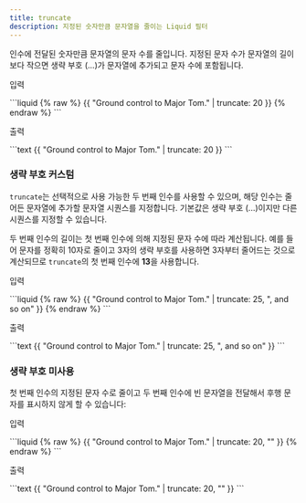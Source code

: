 ```yaml
---
title: truncate
description: 지정된 숫자만큼 문자열을 줄이는 Liquid 필터
---
```


인수에 전달된 숫자만큼 문자열의 문자 수를 줄입니다. 지정된 문자 수가 문자열의 길이보다 작으면 생략 부호 (...)가 문자열에 추가되고 문자 수에 포함됩니다.

<p class="code-label">입력</p>
```liquid
{% raw %}
{{ "Ground control to Major Tom." | truncate: 20 }}
{% endraw %}
```

<p class="code-label">출력</p>
```text
{{ "Ground control to Major Tom." | truncate: 20 }}
```

### 생략 부호 커스텀

`truncate`는 선택적으로 사용 가능한 두 번째 인수를 사용할 수 있으며, 해당 인수는 줄어든 문자열에 추가할 문자열 시퀀스를 지정합니다. 기본값은 생략 부호 (...)이지만 다른 시퀀스를 지정할 수 있습니다.

두 번째 인수의 길이는 첫 번째 인수에 의해 지정된 문자 수에 따라 계산됩니다. 예를 들어 문자를 정확히 10자로 줄이고 3자의 생략 부호를 사용하면 3자부터 줄어드는 것으로 계산되므로 `truncate`의 첫 번째 인수에 **13**을 사용합니다.

<p class="code-label">입력</p>
```liquid
{% raw %}
{{ "Ground control to Major Tom." | truncate: 25, ", and so on" }}
{% endraw %}
```

<p class="code-label">출력</p>
```text
{{ "Ground control to Major Tom." | truncate: 25, ", and so on" }}
```

### 생략 부호 미사용

첫 번째 인수의 지정된 문자 수로 줄이고 두 번째 인수에 빈 문자열을 전달해서 후행 문자를 표시하지 않게 할 수 있습니다:

<p class="code-label">입력</p>
```liquid
{% raw %}
{{ "Ground control to Major Tom." | truncate: 20, "" }}
{% endraw %}
```

<p class="code-label">출력</p>
```text
{{ "Ground control to Major Tom." | truncate: 20, "" }}
```
